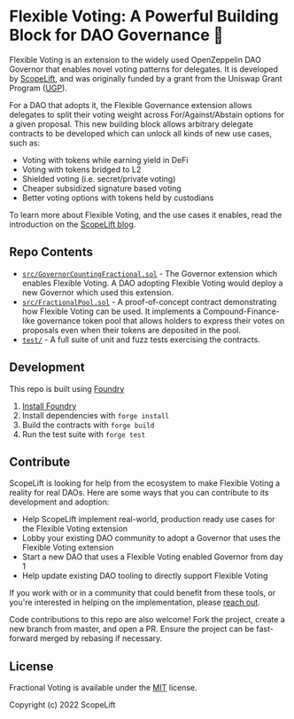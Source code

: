 # Flexible Voting: A Powerful Building Block for DAO Governance 💪

Flexible Voting is an extension to the widely used OpenZeppelin DAO Governor that enables novel voting patterns for delegates. It is developed by [ScopeLift](https://scopelift.co), and was originally funded by a grant from the Uniswap Grant Program ([UGP](https://twitter.com/uniswapgrants)).

For a DAO that adopts it, the Flexible Governance extension allows delegates to split their voting weight across For/Against/Abstain options for a given proposal. This new building block allows arbitrary delegate contracts to be developed which can unlock all kinds of new use cases, such as:

  - Voting with tokens while earning yield in DeFi
  - Voting with tokens bridged to L2
  - Shielded voting (i.e. secret/private voting)
  - Cheaper subsidized signature based voting
  - Better voting options with tokens held by custodians

To learn more about Flexible Voting, and the use cases it enables, read the introduction on the [ScopeLift blog](https://www.scopelift.co/blog/introducing-flexible-voting).


## Repo Contents

* [`src/GovernorCountingFractional.sol`](https://github.com/ScopeLift/flexible-voting/blob/master/src/GovernorCountingFractional.sol) - The Governor extension which enables Flexible Voting. A DAO adopting Flexible Voting would deploy a new Governor which used this extension.
* [`src/FractionalPool.sol`](https://github.com/ScopeLift/flexible-voting/blob/master/src/FractionalPool.sol) - A proof-of-concept contract demonstrating how Flexible Voting can be used. It implements a Compound-Finance-like governance token pool that allows holders to express their votes on proposals even when their tokens are deposited in the pool.
* [`test/`](https://github.com/ScopeLift/flexible-voting/tree/master/test) - A full suite of unit and fuzz tests exercising the contracts.

## Development


This repo is built using [Foundry](https://github.com/foundry-rs/foundry)

1. [Install Foundry](https://github.com/foundry-rs/foundry#installation)
2. Install dependencies with `forge install`
3. Build the contracts with `forge build`
4. Run the test suite with `forge test`

## Contribute

ScopeLift is looking for help from the ecosystem to make Flexible Voting a reality for real DAOs. Here are some ways that you can contribute to its development and adoption:

* Help ScopeLift implement real-world, production ready use cases for the Flexible Voting extension
* Lobby your existing DAO community to adopt a Governor that uses the Flexible Voting extension
* Start a new DAO that uses a Flexible Voting enabled Governor from day 1
* Help update existing DAO tooling to directly support Flexible Voting

If you work with or in a community that could benefit from these tools, or you're interested in helping on the implementation, please [reach out](https://www.scopelift.co/contact).

Code contributions to this repo are also welcome! Fork the project, create a new branch from master, and open a PR. Ensure the project can be fast-forward merged by rebasing if necessary.

## License

Fractional Voting is available under the [MIT](LICENSE.txt) license.

Copyright (c) 2022 ScopeLift